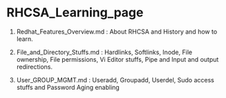 # RHCSA_Learning_page

1. Redhat_Features_Overview.md : About RHCSA and History and how to learn.

2. File_and_Directory_Stuffs.md : Hardlinks, Softlinks, Inode, File ownership, File permissions, Vi Editor stuffs, Pipe and Input and output redirections.

3. User_GROUP_MGMT.md : Useradd, Groupadd, Userdel, Sudo access stuffs and Password Aging enabling
